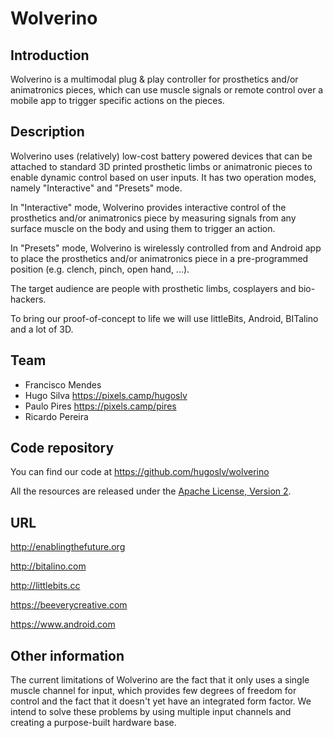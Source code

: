 # Wolverino

## Introduction

Wolverino is a multimodal plug & play controller for prosthetics and/or animatronics pieces, which can use muscle signals or remote control over a mobile app to trigger specific actions on the pieces. 

## Description

Wolverino uses (relatively) low-cost battery powered devices that can be attached to standard 3D printed prosthetic limbs or animatronic pieces to enable dynamic control based on user inputs. It has two operation modes, namely "Interactive" and "Presets" mode. 

In "Interactive" mode, Wolverino provides interactive control of the prosthetics and/or animatronics piece by measuring signals from any surface muscle on the body and using them to trigger an action.

In "Presets" mode, Wolverino is wirelessly controlled from and Android app to place the prosthetics and/or animatronics piece in a pre-programmed position (e.g. clench, pinch, open hand, ...). 

The target audience are people with prosthetic limbs, cosplayers and bio-hackers.

To bring our proof-of-concept to life we will use littleBits, Android, BITalino and a lot of 3D. 

## Team

 * Francisco Mendes
 * Hugo Silva https://pixels.camp/hugoslv
 * Paulo Pires https://pixels.camp/pires
 * Ricardo Pereira

## Code repository

You can find our code at https://github.com/hugoslv/wolverino

All the resources are released under the [Apache License, Version 2][1].

## URL 

http://enablingthefuture.org

http://bitalino.com

http://littlebits.cc

https://beeverycreative.com

https://www.android.com

## Other information

The current limitations of Wolverino are the fact that it only uses a single muscle channel for input, which provides few degrees of freedom for control and the fact that it doesn't yet have an integrated form factor. We intend to solve these problems by using multiple input channels and creating a purpose-built hardware base.

[1]: https://www.apache.org/licenses/LICENSE-2.0
